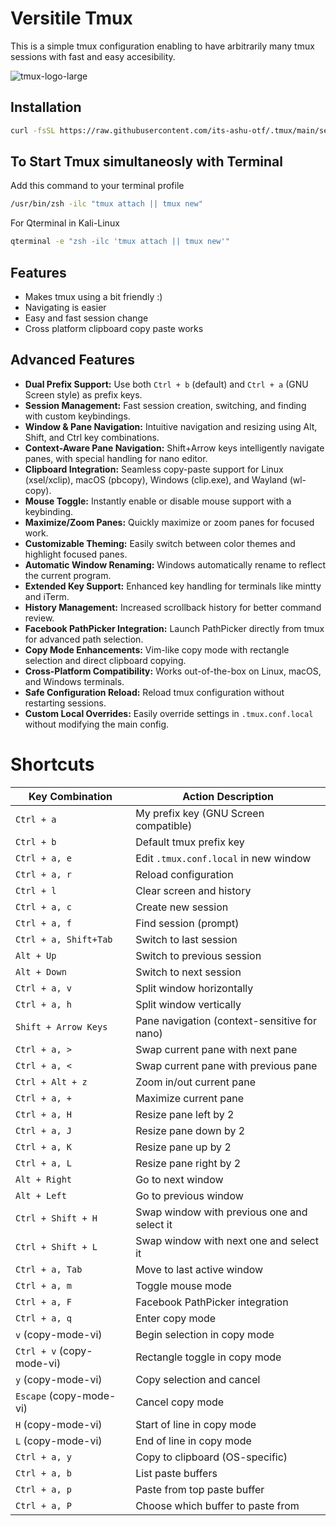 # Versitile Tmux
This is a simple tmux configuration enabling to have arbitrarily many tmux sessions with fast and easy accesibility.

![tmux-logo-large](https://github.com/its-ashu-otf/.Tmux/assets/85825366/602ebf43-2f0e-45e0-bd4d-1245823223fa)

## Installation

```bash
curl -fsSL https://raw.githubusercontent.com/its-ashu-otf/.tmux/main/setup_tmux.sh | bash
```

## To Start Tmux simultaneosly with Terminal

Add this command to your terminal profile 

```bash
/usr/bin/zsh -ilc "tmux attach || tmux new"
```
For Qterminal in Kali-Linux

```bash
qterminal -e "zsh -ilc 'tmux attach || tmux new'"
```

## Features

- Makes tmux using a bit friendly :)
- Navigating is easier
- Easy and fast session change
- Cross platform clipboard copy paste works

## Advanced Features

- **Dual Prefix Support:** Use both `Ctrl + b` (default) and `Ctrl + a` (GNU Screen style) as prefix keys.
- **Session Management:** Fast session creation, switching, and finding with custom keybindings.
- **Window & Pane Navigation:** Intuitive navigation and resizing using Alt, Shift, and Ctrl key combinations.
- **Context-Aware Pane Navigation:** Shift+Arrow keys intelligently navigate panes, with special handling for nano editor.
- **Clipboard Integration:** Seamless copy-paste support for Linux (xsel/xclip), macOS (pbcopy), Windows (clip.exe), and Wayland (wl-copy).
- **Mouse Toggle:** Instantly enable or disable mouse support with a keybinding.
- **Maximize/Zoom Panes:** Quickly maximize or zoom panes for focused work.
- **Customizable Theming:** Easily switch between color themes and highlight focused panes.
- **Automatic Window Renaming:** Windows automatically rename to reflect the current program.
- **Extended Key Support:** Enhanced key handling for terminals like mintty and iTerm.
- **History Management:** Increased scrollback history for better command review.
- **Facebook PathPicker Integration:** Launch PathPicker directly from tmux for advanced path selection.
- **Copy Mode Enhancements:** Vim-like copy mode with rectangle selection and direct clipboard copying.
- **Cross-Platform Compatibility:** Works out-of-the-box on Linux, macOS, and Windows terminals.
- **Safe Configuration Reload:** Reload tmux configuration without restarting sessions.
- **Custom Local Overrides:** Easily override settings in `.tmux.conf.local` without modifying the main config.

# Shortcuts

| Key Combination         | Action Description                                      |
|------------------------|--------------------------------------------------------|
| `Ctrl + a`             | My prefix key (GNU Screen compatible)                  |
| `Ctrl + b`             | Default tmux prefix key                                |
| `Ctrl + a, e`          | Edit `.tmux.conf.local` in new window                  |
| `Ctrl + a, r`          | Reload configuration                                   |
| `Ctrl + l`             | Clear screen and history                               |
| `Ctrl + a, c`          | Create new session                                     |
| `Ctrl + a, f`          | Find session (prompt)                                  |
| `Ctrl + a, Shift+Tab`  | Switch to last session                                 |
| `Alt + Up`             | Switch to previous session                             |
| `Alt + Down`           | Switch to next session                                 |
| `Ctrl + a, v`          | Split window horizontally                              |
| `Ctrl + a, h`          | Split window vertically                                |
| `Shift + Arrow Keys`   | Pane navigation (context-sensitive for nano)           |
| `Ctrl + a, >`          | Swap current pane with next pane                       |
| `Ctrl + a, <`          | Swap current pane with previous pane                   |
| `Ctrl + Alt + z`       | Zoom in/out current pane                               |
| `Ctrl + a, +`          | Maximize current pane                                  |
| `Ctrl + a, H`          | Resize pane left by 2                                  |
| `Ctrl + a, J`          | Resize pane down by 2                                  |
| `Ctrl + a, K`          | Resize pane up by 2                                    |
| `Ctrl + a, L`          | Resize pane right by 2                                 |
| `Alt + Right`          | Go to next window                                      |
| `Alt + Left`           | Go to previous window                                  |
| `Ctrl + Shift + H`     | Swap window with previous one and select it            |
| `Ctrl + Shift + L`     | Swap window with next one and select it                |
| `Ctrl + a, Tab`        | Move to last active window                             |
| `Ctrl + a, m`          | Toggle mouse mode                                      |
| `Ctrl + a, F`          | Facebook PathPicker integration                        |
| `Ctrl + a, q`          | Enter copy mode                                        |
| `v` (copy-mode-vi)     | Begin selection in copy mode                           |
| `Ctrl + v` (copy-mode-vi) | Rectangle toggle in copy mode                      |
| `y` (copy-mode-vi)     | Copy selection and cancel                              |
| `Escape` (copy-mode-vi)| Cancel copy mode                                       |
| `H` (copy-mode-vi)     | Start of line in copy mode                             |
| `L` (copy-mode-vi)     | End of line in copy mode                               |
| `Ctrl + a, y`          | Copy to clipboard (OS-specific)                        |
| `Ctrl + a, b`          | List paste buffers                                     |
| `Ctrl + a, p`          | Paste from top paste buffer                            |
| `Ctrl + a, P`          | Choose which buffer to paste from                      |



